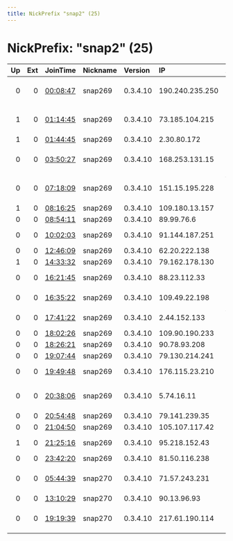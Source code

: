 ```yaml
---
title: NickPrefix "snap2" (25)
---
```


# NickPrefix: "snap2" (25)

|   Up |   Ext | JoinTime                                                                                            | Nickname   | Version   | IP              | AS                                       | CC   |   ORp |   Dirp | OS    | Contact   |   eFamMembers |
|-----:|------:|:----------------------------------------------------------------------------------------------------|:-----------|:----------|:----------------|:-----------------------------------------|:-----|------:|-------:|:------|:----------|--------------:|
|    0 |     0 | [00:08:47](https://metrics.torproject.org/rs.html#details/67E8E3A6CA3DCA2BE7492C6EAD0273F2BFBFFCD9) | snap269    | 0.3.4.10  | 190.240.235.250 | EPM Telecomunicaciones S.A. E.S.P.       | co   | 40291 |      0 | Linux | None      |             1 |
|    1 |     0 | [01:14:45](https://metrics.torproject.org/rs.html#details/7038F50EA063D2137B214F401A061F6048D38D09) | snap269    | 0.3.4.10  | 73.185.104.215  | Comcast Cable Communications, LLC        | us   | 40441 |      0 | Linux | None      |             1 |
|    1 |     0 | [01:44:45](https://metrics.torproject.org/rs.html#details/F314B2107AA4259459B793C7976DDB500E1046ED) | snap269    | 0.3.4.10  | 2.30.80.172     | EE Limited                               | gb   | 33719 |      0 | Linux | None      |             1 |
|    0 |     0 | [03:50:27](https://metrics.torproject.org/rs.html#details/9E7BAFACB514FB4FF109D337D0BCE015B10F289A) | snap269    | 0.3.4.10  | 168.253.131.15  | Societe Reunionnaise Du Radiotelephone S | re   | 42159 |      0 | Linux | None      |             1 |
|    0 |     0 | [07:18:09](https://metrics.torproject.org/rs.html#details/3DA98BB6F4E7228A001AB19F52908085D38A7B5F) | snap269    | 0.3.4.10  | 151.15.195.228  | Wind Telecomunicazioni SpA               | it   | 42897 |      0 | Linux | None      |             1 |
|    1 |     0 | [08:16:25](https://metrics.torproject.org/rs.html#details/AF180F7D63C3AD900494207E1EB98C50EE3696BE) | snap269    | 0.3.4.10  | 109.180.13.157  | EE Limited                               | gb   | 34275 |      0 | Linux | None      |             1 |
|    0 |     0 | [08:54:11](https://metrics.torproject.org/rs.html#details/09D55F8C27EC901299E6A84FA497187422884EDA) | snap269    | 0.3.4.10  | 89.99.76.6      | Liberty Global B.V.                      | nl   | 35445 |      0 | Linux | None      |             1 |
|    0 |     0 | [10:02:03](https://metrics.torproject.org/rs.html#details/93A49AE7EB53F7B0839919CBFBB14F09FB78D927) | snap269    | 0.3.4.10  | 91.144.187.251  | JSC ER-Telecom Holding                   | ru   | 46505 |      0 | Linux | None      |             1 |
|    0 |     0 | [12:46:09](https://metrics.torproject.org/rs.html#details/3CEFA585AE70E1688C5377382578CB2098E5139E) | snap269    | 0.3.4.10  | 62.20.222.138   | Telia Company AB                         | se   | 41015 |      0 | Linux | None      |             1 |
|    1 |     0 | [14:33:32](https://metrics.torproject.org/rs.html#details/04A164CC52664FC3E29F772A1F9FF955C5ABF06A) | snap269    | 0.3.4.10  | 79.162.178.130  | Orange Espagne SA                        | es   | 35769 |      0 | Linux | None      |             1 |
|    0 |     0 | [16:21:45](https://metrics.torproject.org/rs.html#details/9CC38AF8510945AC791EDC87A8301F39355F677B) | snap269    | 0.3.4.10  | 88.23.112.33    | Telefonica De Espana                     | es   | 40217 |      0 | Linux | None      |             1 |
|    0 |     0 | [16:35:22](https://metrics.torproject.org/rs.html#details/5269E1F32B8434E1FD0A2964BCFF393BCC92346B) | snap269    | 0.3.4.10  | 109.49.22.198   | Nos Comunicacoes, S.A.                   | pt   | 36043 |      0 | Linux | None      |             1 |
|    0 |     0 | [17:41:22](https://metrics.torproject.org/rs.html#details/E79AE08C75E927509B56B80BCCA0694EE7DBAC5D) | snap269    | 0.3.4.10  | 2.44.152.133    | Vodafone Italia S.p.A.                   | it   | 36789 |      0 | Linux | None      |             1 |
|    0 |     0 | [18:02:26](https://metrics.torproject.org/rs.html#details/394156CE13FE71A1ABC0D2F96B5D2F89243A14CA) | snap269    | 0.3.4.10  | 109.90.190.233  | Liberty Global B.V.                      | de   | 35619 |      0 | Linux | None      |             1 |
|    0 |     0 | [18:26:21](https://metrics.torproject.org/rs.html#details/7B480D2992EF24E2F4112D81DAC7AEBDEE5550F6) | snap269    | 0.3.4.10  | 90.78.93.208    | Orange                                   | fr   | 46353 |      0 | Linux | None      |             1 |
|    0 |     0 | [19:07:44](https://metrics.torproject.org/rs.html#details/DFE834D59E036CCB03DD352C566341F9BF868D6F) | snap269    | 0.3.4.10  | 79.130.214.241  | OTEnet S.A.                              | gr   | 42687 |      0 | Linux | None      |             1 |
|    0 |     0 | [19:49:48](https://metrics.torproject.org/rs.html#details/13D9AA1A4A3DDB2656D01E4AF2575BE929810CBB) | snap269    | 0.3.4.10  | 176.115.23.210  | PHU Classcom Sp. z o.o.                  | pl   | 37975 |      0 | Linux | None      |             1 |
|    0 |     0 | [20:38:06](https://metrics.torproject.org/rs.html#details/BF125D3EF63F68C825BA4FF7BABF73D7172B1564) | snap269    | 0.3.4.10  | 5.74.16.11      | Information Technology Company ITC       | ir   | 41293 |      0 | Linux | None      |             1 |
|    0 |     0 | [20:54:48](https://metrics.torproject.org/rs.html#details/421E8E3395E90BB53C8B7F6439255554461A9574) | snap269    | 0.3.4.10  | 79.141.239.35   | Syrian Telecom                           | sy   | 46103 |      0 | Linux | None      |             1 |
|    0 |     0 | [21:04:50](https://metrics.torproject.org/rs.html#details/FFDDBA7C4FC820B9FA06A406A6FCC53DA747DB86) | snap269    | 0.3.4.10  | 105.107.117.42  | Telecom Algeria                          | dz   | 43841 |      0 | Linux | None      |             1 |
|    1 |     0 | [21:25:16](https://metrics.torproject.org/rs.html#details/DBCB96D0D3EA229C66E21F8FF6842987E975D61C) | snap269    | 0.3.4.10  | 95.218.152.43   | Saudi Telecom Company JSC                | sa   | 39565 |      0 | Linux | None      |             1 |
|    0 |     0 | [23:42:20](https://metrics.torproject.org/rs.html#details/300535F20186FEA5F95371B0A0764343A5649D7E) | snap269    | 0.3.4.10  | 81.50.116.238   | Orange                                   | fr   | 42367 |      0 | Linux | None      |             1 |
|    0 |     0 | [05:44:39](https://metrics.torproject.org/rs.html#details/75EF182833C8115E2C3C3F98332412833A4E7296) | snap270    | 0.3.4.10  | 71.57.243.231   | Comcast Cable Communications, LLC        | us   | 37021 |      0 | Linux | None      |             1 |
|    0 |     0 | [13:10:29](https://metrics.torproject.org/rs.html#details/50B43E81CE38520BE38890209E16C4606AE48CCC) | snap270    | 0.3.4.10  | 90.13.96.93     | Orange                                   | fr   | 40221 |      0 | Linux | None      |             1 |
|    0 |     0 | [19:19:39](https://metrics.torproject.org/rs.html#details/135E7C44BF425536AD813B75ACDB6C3E29A3D644) | snap270    | 0.3.4.10  | 217.61.190.114  | Six Degrees Technology Group Limited     | gb   | 37398 |      0 | Linux | None      |             1 |
